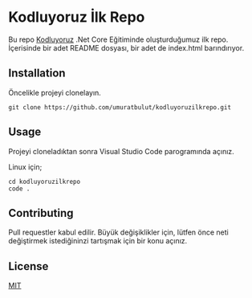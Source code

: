 # Kodluyoruz İlk Repo

Bu repo [Kodluyoruz](https://www.kodluyoruz.org/) .Net Core Eğitiminde oluşturduğumuz ilk repo. İçerisinde bir adet README dosyası, bir adet de index.html barındırıyor.

## Installation

Öncelikle projeyi clonelayın.

```
git clone https://github.com/umuratbulut/kodluyoruzilkrepo.git
```

## Usage

Projeyi cloneladıktan sonra Visual Studio Code parogramında açınız.

Linux için;

```
cd kodluyoruzilkrepo
code .
```

## Contributing

Pull requestler kabul edilir. Büyük değişiklikler için, lütfen önce neti değiştirmek istediğininzi tartışmak için bir konu açınız.

## License

[MIT](https://choosealicense.com/)


